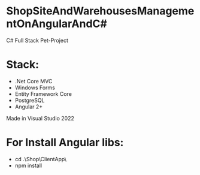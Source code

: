 # ShopSiteAndWarehousesManagementOnAngularAndC#
C# Full Stack Pet-Project

# Stack:

+ .Net Core MVC
+ Windows Forms
+ Entity Framework Core
+ PostgreSQL
+ Angular 2+

Made in Visual Studio 2022

# For Install Angular libs:

+ cd .\Shop\ClientApp\
+ npm install

